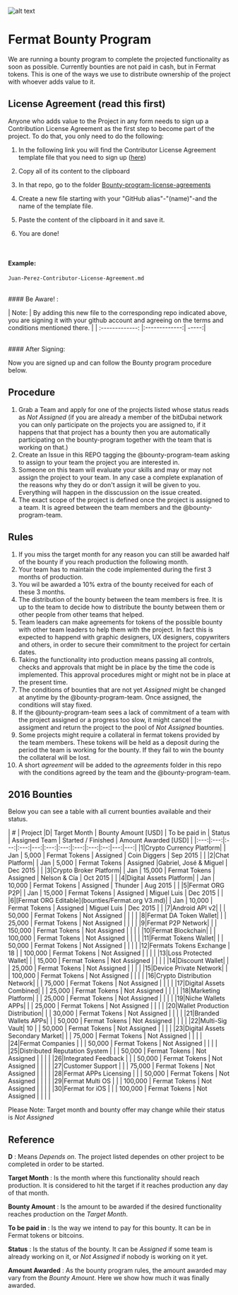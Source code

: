 ![alt text](https://github.com/bitDubai/media-kit/blob/master/MediaKit/Fermat%20Branding/Fermat%20Logotype/Fermat_Logo_3D.png "Fermat Logo")

# Fermat Bounty Program

We are running a bounty program to complete the projected functionality as soon as possible. Currently bounties are not paid in cash, but in Fermat tokens. This is one of the ways we use to distribute ownership of the project with whoever adds value to it. 

## License Agreement (read this first)
Anyone who adds value to the Project in any form needs to sign up a Contribution License Agreement as the first step to become part of the project. To do that, you only need to do the following:
 

1. In the following link you will find the Contributor License Agreement template file that you need to sign up  ([here](https://github.com/bitDubai/contribution-program/blob/master/license-agreements/Contributor-License-Agreement.md))
2. Copy all of its content to the clipboard 
3. In that repo, go to the folder [Bounty-program-license-agreements](https://github.com/bitDubai/contribution-program/tree/master/license-agreements/Bounty-program-license-agreements)

4. Create a new file starting with your "GitHub alias"-"(name)"-and the name of the template file.
5. Paste the content of the clipboard in it and save it.
6. You are done!
<br>

#### Example: 

```shell
Juan-Perez-Contributor-License-Agreement.md
```

<br>
#### Be Aware! : 

| Note:        | By adding this new file to the corresponding repo indicated above, you are signing it with your github account and agreeing on the terms and conditions mentioned there.            | 
| :-------------: |:-------------:| -----:|

<br>
#### After Signing: 

Now you are signed up and can follow the Bounty program procedure below.

## Procedure

1. Grab a Team and apply for one of the projects listed whose status reads as _Not Assigned_ (if you are already a member of the bitDubai network you can only participate on the projects you are assigned to, if it happens that that project has a bounty then you are automatically participating on the bounty-program together with the team that is working on that.)
2. Create an Issue in this REPO tagging the @bounty-program-team asking to assign to your team the project you are interested in.
3. Someone on this team will evaluate your skills and may or may not assign the project to your team. In any case a complete explanation of the reasons why they do or don't assign it will be given to you. Everything will happen in the disscussion on the issue created.
4. The exact scope of the project is defined once the project is assigned to a team. It is agreed between the team members and the @bounty-program-team.

## Rules

1. If you miss the target month for any reason you can still be awarded half of the bounty if you reach production the following month.
2. Your team has to maintain the code implemented during the first 3 months of production. 
3. You wil be awarded a 10% extra of the bounty received for each of these 3 months.
4. The distribution of the bounty between the team members is free. It is up to the team to decide how to distribute the bounty between them or other people from other teams that helped.
5. Team leaders can make agreements for tokens of the possible bounty with other team leaders to help them with the project. In fact this is expected to happend with graphic designers, UX designers, copywriters and others, in order to secure their commitment to the project for certain dates.
6. Taking the functionality into production means passing all controls, checks and approvals that might be in place by the time the code is implemented. This approval procedures might or might not be in place at the present time.
7. The conditions of bounties that are not yet _Assigned_ might be changed at anytime by the @bounty-program-team. Once assigned, the conditions will stay fixed.
8. If the @bounty-program-team sees a lack of commitment of a team with the project assigned or a progress too slow, it might cancel the assigment and return the project to the pool of _Not Assigned_ bounties.
9. Some projects might require a collateral in fermat tokens provided by the team members. These tokens will be held as a deposit during the period the team is working for the bounty. If they fail to win the bounty the collateral will be lost.
10. A short _agreement_ will be added to the _agreements_ folder in this repo with the conditions agreed by the team and the @bounty-program-team.



## 2016 Bounties

Below you can see a table with all current bounties available and their status. 

| # | Project |D|  Target Month | Bounty Amount [USD] | To be paid in | Status | Assigned Team | Started / Finished | Amount Awarded [USD] |
|:---:|:---:|:---:|:---:|---:|:---:|:---:|:---:|:---:|:--:|---:|---:|
|1|Crypto Currency Platform|  | Jan | 5,000 | Fermat Tokens | Assigned | Coin Diggers | Sep 2015 | | 
|2|Chat Platform|  | Jan | 5,000 | Fermat Tokens | Assigned |Gabriel, José & Miguel | Dec 2015 | | 
|3|Crypto Broker Platform| | Jan | 15,000 | Fermat Tokens | Assigned | Nelson & Cía | Oct 2015 | | 
|4|Digital Assets Platform| | Jan | 10,000 | Fermat Tokens | Assigned | Thunder | Aug 2015 | | 
|5|Fermat ORG P2P| | Jan | 15,000 | Fermat Tokens | Assigned | Miguel Luis | Dec 2015 | | 
|6|[Fermat ORG Editable](bounties/Fermat.org V3.md)| | Jan | 10,000 | Fermat Tokens | Assigned | Miguel Luis | Dec 2015 | | 
|7|Android API v2|  | | 50,000 | Fermat Tokens | Not Assigned | | | | 
|8|Fermat DA Token Wallet|  | | 25,000 | Fermat Tokens | Not Assigned | | | | 
|9|Fermat P2P Network| | | 150,000 | Fermat Tokens | Not Assigned | | | | 
|10|Fermat Blockchain| |  | 100,000 | Fermat Tokens | Not Assigned | | | | 
|11|Fermat Tokens Wallet| | | 50,000 | Fermat Tokens | Not Assigned | | | | 
|12|Fermats Tokens Exchange | 18 | | 100,000 | Fermat Tokens | Not Assigned | | | | 
|13|Loss Protected Wallet|  | | 15,000 | Fermat Tokens | Not Assigned | | | | 
|14|Discount Wallet|  | | 25,000 | Fermat Tokens | Not Assigned | | | | 
|15|Device Private Network| | | 100,000 | Fermat Tokens | Not Assigned | | | | 
|16|Crypto Distribution Network|  | | 75,000 | Fermat Tokens | Not Assigned | | | | 
|17|Digital Assets Combined|  | | 25,000 | Fermat Tokens | Not Assigned | | | | 
|18|Marketing Platform|  | | 25,000 | Fermat Tokens | Not Assigned | | | | 
|19|Niche Wallets APPs| | | 25,000 | Fermat Tokens | Not Assigned | | | | 
|20|Wallet Production Distribution| | | 30,000 | Fermat Tokens | Not Assigned | | | | 
|21|Branded Wallets APPs|  | | 50,000 | Fermat Tokens | Not Assigned | | | | 
|22|Multi-Sig Vault| 10 | | 50,000 | Fermat Tokens | Not Assigned | | | | 
|23|Digital Assets Secondary Market|  |  | 75,000 | Fermat Tokens | Not Assigned | | | | 
|24|Fermat Companies |  |  | 50,000 | Fermat Tokens | Not Assigned | | | | 
|25|Distributed Reputation System |  |  | 50,000 | Fermat Tokens | Not Assigned | | | | 
|26|Integrated Feedback |  |  | 50,000 | Fermat Tokens | Not Assigned | | | | 
|27|Customer Support |  |  | 75,000 | Fermat Tokens | Not Assigned | | | | 
|28|Fermat APPs Licensing | | | 50,000 | Fermat Tokens | Not Assigned | | | | 
|29|Fermat Multi OS | | | 100,000 | Fermat Tokens | Not Assigned | | | | 
|30|Fermat for iOS | |  | 100,000 | Fermat Tokens | Not Assigned | | | | 



Please Note: Target month and bounty offer may change while their status is _Not Assigned_

## Reference 

**D** : Means _Depends on_. The project listed dependes on other project to be completed in order to be started. 

**Target Month** : Is the month where this functionality should reach production. It is considered to hit the target if it reaches production any day of that month.

**Bounty Amount** : Is the amount to be awarded if the desired functionality reaches production on the _Target Month_. 

**To be paid in** : Is the way we intend to pay for this bounty. It can be in Fermat tokens or bitcoins.

**Status** : Is the status of the bounty. It can be _Assigned_ if some team is already working on it, or _Not Assigned_ if nobody is working on it yet.

**Amount Awarded** : As the bounty program rules, the amount awarded may vary from the _Bounty Amount_. Here we show how much it was finally awarded.

